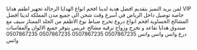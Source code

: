 لمن يريد التميز بتقديم افضل هدية
لدينا افخم انواع الهدايا الرجالة
تجهيز اطقم هدايا VIP خاصة
توصيل داخل الرياض في أسرع وقت 
شحن الى جميع مدن المملكة
لدينا افضل المشالح الحساوية
افخم انواع دروع تخرج ضباط
نوع الاطقم من الجلد الممتاز
سيف مع صندوق
هدايا تقاعد و تخرج وزواج
ترقية
مشالح عريس
يتوفر جميع الالوان والمقاسات
درع
0507867235‪ واتس
0507867235‪ واتس
0507867235‪ واتس
0507867235‪ واتس
